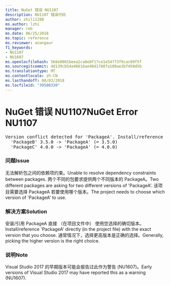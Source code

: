 ```yaml
---
title: NuGet 错误 NU1107
description: NU1107 错误代码
author: zhili1208
ms.author: lzhi
manager: rob
ms.date: 06/25/2018
ms.topic: reference
ms.reviewer: anangaur
f1_keywords:
- NU1107
- NU1607
ms.openlocfilehash: 568e0001beea2ca0e0f17ce1e547f3f9cac09f5f
ms.sourcegitcommit: 4d139cb54a46616ae48d1768fa108ae3bf450d5b
ms.translationtype: MT
ms.contentlocale: zh-CN
ms.lasthandoff: 08/03/2018
ms.locfileid: "39508330"
---
```

# <a name="nuget-error-nu1107"></a><span data-ttu-id="dd224-103">NuGet 错误 NU1107</span><span class="sxs-lookup"><span data-stu-id="dd224-103">NuGet Error NU1107</span></span>

<pre>Version conflict detected for 'PackageA'. Install/reference 'PackageA' v4.0.0 directly to resolve this issue.<br/>  'PackageB' 3.5.0 -> 'PackageA' (= 3.5.0)<br/>  'PackageC' 4.0.0 -> 'PackageA' (= 4.0.0)</pre>

### <a name="issue"></a><span data-ttu-id="dd224-104">问题</span><span class="sxs-lookup"><span data-stu-id="dd224-104">Issue</span></span>
<span data-ttu-id="dd224-105">无法解析包之间的依赖项约束。</span><span class="sxs-lookup"><span data-stu-id="dd224-105">Unable to resolve dependency constraints between packages.</span></span> <span data-ttu-id="dd224-106">两个不同的包要求提供两个不同版本的 PackageA。</span><span class="sxs-lookup"><span data-stu-id="dd224-106">Two different packages are asking for two different versions of 'PackageA'.</span></span> <span data-ttu-id="dd224-107">该项目需要选择 PackageA 若要使用哪个版本。</span><span class="sxs-lookup"><span data-stu-id="dd224-107">The project needs to choose which version of 'PackageA' to use.</span></span>

### <a name="solution"></a><span data-ttu-id="dd224-108">解决方案</span><span class="sxs-lookup"><span data-stu-id="dd224-108">Solution</span></span>
<span data-ttu-id="dd224-109">安装/引用 PackageA 直接 （在项目文件中） 使用您选择的确切版本。</span><span class="sxs-lookup"><span data-stu-id="dd224-109">Install/reference 'PackageA' directly (in the project file) with the exact version that you choose.</span></span>
<span data-ttu-id="dd224-110">通常情况下，选择更高版本是正确的选择。</span><span class="sxs-lookup"><span data-stu-id="dd224-110">Generally, picking the higher version is the right choice.</span></span>

### <a name="note"></a><span data-ttu-id="dd224-111">说明</span><span class="sxs-lookup"><span data-stu-id="dd224-111">Note</span></span>
<span data-ttu-id="dd224-112">Visual Studio 2017 的早期版本可能会报告过此作为警告 (NU1607)。</span><span class="sxs-lookup"><span data-stu-id="dd224-112">Early versions of Visual Studio 2017 may have reported this as a warning (NU1607).</span></span>
